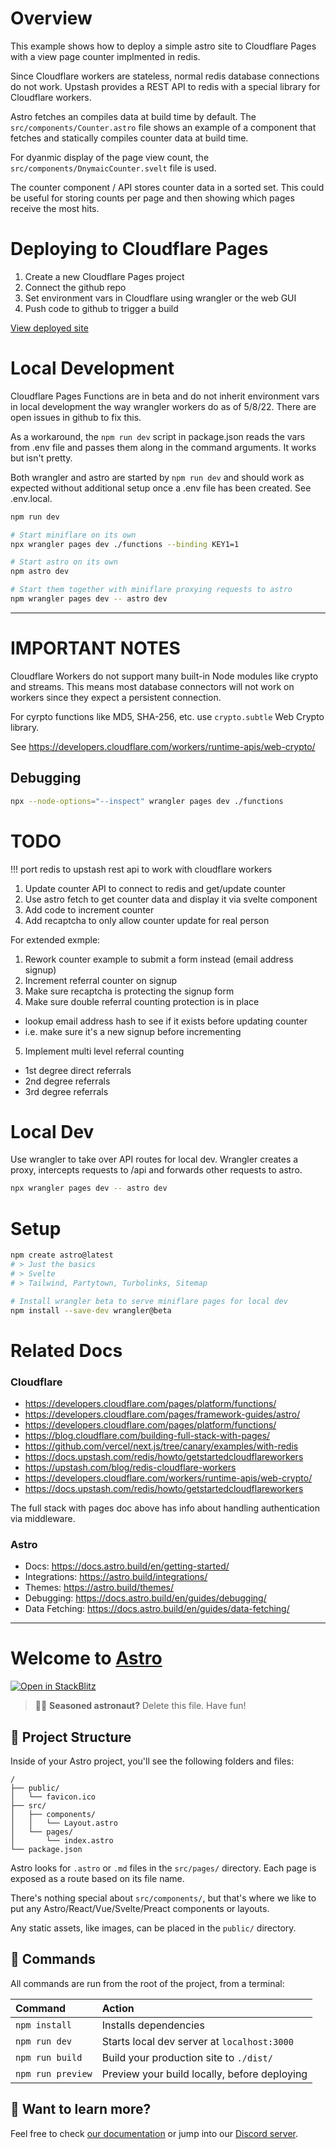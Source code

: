 # Overview

This example shows how to deploy a simple astro site to Cloudflare Pages with a view page counter implmented in redis.

Since Cloudflare workers are stateless, normal redis database connections do not work. Upstash provides a REST API to redis with a special library for Cloudflare workers.

Astro fetches an compiles data at build time by default. The `src/components/Counter.astro` file shows an example of a component that fetches and statically compiles counter data at build time.

For dyanmic display of the page view count, the `src/components/DnymaicCounter.svelt` file is used.

The counter component / API stores counter data in a sorted set. This could be useful for storing counts per page and then showing which pages receive the most hits.


# Deploying to Cloudflare Pages

1. Create a new Cloudflare Pages project
2. Connect the github repo
3. Set environment vars in Cloudflare using wrangler or the web GUI
4. Push code to github to trigger a build

[View deployed site](https://astro-cloudflare-page-redis-counter-example.pages.dev/)


# Local Development

Cloudflare Pages Functions are in beta and do not inherit environment vars in local development the way wrangler workers do as of 5/8/22. There are open issues in github to fix this.

As a workaround, the `npm run dev` script in package.json reads the vars from .env file and passes them along in the command arguments. It works but isn't pretty.

Both wrangler and astro are started by `npm run dev` and should work as expected without additional setup once a .env file has been created. See .env.local.

```bash
npm run dev

# Start miniflare on its own
npx wrangler pages dev ./functions --binding KEY1=1

# Start astro on its own
npm astro dev

# Start them together with miniflare proxying requests to astro
npm wrangler pages dev -- astro dev
```

---

# IMPORTANT NOTES

Cloudflare Workers do not support many built-in Node modules like crypto and streams. This means most database connectors will not work on workers since they expect a persistent connection.

For cyrpto functions like MD5, SHA-256, etc. use `crypto.subtle` Web Crypto library.

See https://developers.cloudflare.com/workers/runtime-apis/web-crypto/



## Debugging

```bash
npx --node-options="--inspect" wrangler pages dev ./functions
```

# TODO

!!! port redis to upstash rest api to work with cloudflare workers

1. Update counter API to connect to redis and get/update counter
2. Use astro fetch to get counter data and display it via svelte component
3. Add code to increment counter
4. Add recaptcha to only allow counter update for real person

For extended exmple:
1. Rework counter example to submit a form instead (email address signup)
2. Increment referral counter on signup
3. Make sure recaptcha is protecting the signup form
4. Make sure double referral counting protection is in place
  - lookup email address hash to see if it exists before updating counter
  - i.e. make sure it's a new signup before incrementing
5. Implement multi level referral counting
  - 1st degree direct referrals
  - 2nd degree referrals
  - 3rd degree referrals


# Local Dev

Use wrangler to take over API routes for local dev. Wrangler creates a proxy, intercepts
requests to /api and forwards other requests to astro.

```bash
npx wrangler pages dev -- astro dev
```


# Setup

```bash
npm create astro@latest
# > Just the basics
# > Svelte
# > Tailwind, Partytown, Turbolinks, Sitemap

# Install wrangler beta to serve miniflare pages for local dev
npm install --save-dev wrangler@beta
```

# Related Docs

### Cloudflare
- https://developers.cloudflare.com/pages/platform/functions/
- https://developers.cloudflare.com/pages/framework-guides/astro/
- https://developers.cloudflare.com/pages/platform/functions/
- https://blog.cloudflare.com/building-full-stack-with-pages/
- https://github.com/vercel/next.js/tree/canary/examples/with-redis
- https://docs.upstash.com/redis/howto/getstartedcloudflareworkers
- https://upstash.com/blog/redis-cloudflare-workers
- https://developers.cloudflare.com/workers/runtime-apis/web-crypto/
- https://docs.upstash.com/redis/howto/getstartedcloudflareworkers

The full stack with pages doc above has info about handling authentication via middleware.

### Astro

- Docs: https://docs.astro.build/en/getting-started/
- Integrations: https://astro.build/integrations/
- Themes: https://astro.build/themes/
- Debugging: https://docs.astro.build/en/guides/debugging/
- Data Fetching: https://docs.astro.build/en/guides/data-fetching/



---

# Welcome to [Astro](https://astro.build)

[![Open in StackBlitz](https://developer.stackblitz.com/img/open_in_stackblitz.svg)](https://stackblitz.com/github/withastro/astro/tree/latest/examples/starter)

> 🧑‍🚀 **Seasoned astronaut?** Delete this file. Have fun!

## 🚀 Project Structure

Inside of your Astro project, you'll see the following folders and files:

```
/
├── public/
│   └── favicon.ico
├── src/
│   ├── components/
│   │   └── Layout.astro
│   └── pages/
│       └── index.astro
└── package.json
```

Astro looks for `.astro` or `.md` files in the `src/pages/` directory. Each page is exposed as a route based on its file name.

There's nothing special about `src/components/`, but that's where we like to put any Astro/React/Vue/Svelte/Preact components or layouts.

Any static assets, like images, can be placed in the `public/` directory.

## 🧞 Commands

All commands are run from the root of the project, from a terminal:

| Command           | Action                                       |
| :---------------- | :------------------------------------------- |
| `npm install`     | Installs dependencies                        |
| `npm run dev`     | Starts local dev server at `localhost:3000`  |
| `npm run build`   | Build your production site to `./dist/`      |
| `npm run preview` | Preview your build locally, before deploying |

## 👀 Want to learn more?

Feel free to check [our documentation](https://github.com/withastro/astro) or jump into our [Discord server](https://astro.build/chat).
